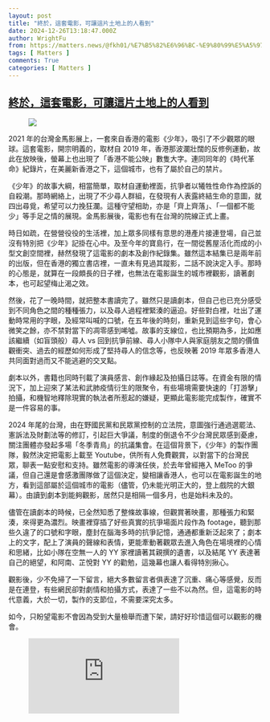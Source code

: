 ```yaml
---
layout: post
title: "終於，這套電影，可讓這片土地上的人看到"
date: 2024-12-26T13:18:47.000Z
author: WrightFu
from: https://matters.news/@fkh01/%E7%B5%82%E6%96%BC-%E9%80%99%E5%A5%97%E9%9B%BB%E5%BD%B1-%E5%8F%AF%E8%AE%93%E9%80%99%E7%89%87%E5%9C%9F%E5%9C%B0%E4%B8%8A%E7%9A%84%E4%BA%BA%E7%9C%8B%E5%88%B0-bafybeicl5eyqpi64sl5in3kjin5rrh5zvdl2acd6kuyjc5etkquwdhvg7q
tags: [ Matters ]
comments: True
categories: [ Matters ]
---
```

<!--1735219127000-->
[終於，這套電影，可讓這片土地上的人看到](https://matters.news/@fkh01/%E7%B5%82%E6%96%BC-%E9%80%99%E5%A5%97%E9%9B%BB%E5%BD%B1-%E5%8F%AF%E8%AE%93%E9%80%99%E7%89%87%E5%9C%9F%E5%9C%B0%E4%B8%8A%E7%9A%84%E4%BA%BA%E7%9C%8B%E5%88%B0-bafybeicl5eyqpi64sl5in3kjin5rrh5zvdl2acd6kuyjc5etkquwdhvg7q)
------

<div>
<figure class="image"><img src="https://imagedelivery.net/kDRCweMmqLnTPNlbum-pYA/prod/embed/4094638b-6df5-47cb-8087-0611b825e9d3.jpeg/public" referrerpolicy="no-referrer"><figcaption></figcaption></figure><p>2021 年的台灣金馬影展上，一套來自香港的電影《少年》，吸引了不少觀眾的眼球。這套電影，開宗明義的，取材自 2019 年，香港那波瀾壯闊的反修例運動，故此在放映後，螢幕上也出現了「香港不能公映」數隻大字。連同同年的《時代革命》紀錄片，在美麗新香港之下，這個城市，也有了屬於自己的禁片。</p><p>《少年》的故事大綱，相當簡單，取材自運動裡面，抗爭者以犧牲性命作為控訴的自殺潮。那時網絡上，出現了不少尋人群組，在發現有人表露終結生命的意圖，就四出尋覓，希望可以力挽狂瀾。這種守望相助，亦是「齊上齊落」、「一個都不能少」等手足之情的展現。金馬影展後，電影也有在台灣的院線正式上畫。</p><p>時日如疏，在營營役役的生活裡，加上眾多同樣有意思的港產片接連登場，自己並沒有特別把《少年》記掛在心中。及至今年的寶島行，在一間從舊屋活化而成的小型文創空間裡，赫然發現了這電影的劇本及創作紀錄集。雖然這本結集已是兩年前的出版，但在香港的獨立書店裡，一直未有見過其蹤影，二話不說決定入手。那時的心態是，就算在一段頗長的日子裡，也無法在電影誕生的城市裡觀影，讀著劇本，也可起望梅止渴之效。</p><p>然後，花了一晚時間，就把整本書讀完了。雖然只是讀劇本，但自己也已充分感受到不同角色之間的種種張力，以及尋人過程裡緊湊的逼迫。好些對白裡，吐出了運動時常用的字眼，及經常叫喊的口號，在五年後的時刻，重新見到這些字句，會心微笑之餘，亦不禁對當下的凋零感到唏噓。故事的支線位，也比預期為多，比如應該繼續（如盲頭般）尋人 vs 回到抗爭前線、尋人小隊中人與家庭朋友之間的價值觀衝突、過去的經歷如何形成了堅持尋人的信念等，也反映著 2019 年眾多香港人共同面對過而又不能逃避的交叉點。</p><p>劇本以外，書籍也同時刊載了演員感言、創作緣起及拍攝日誌等。在資金有限的情況下，加上迎來了某法和武肺疫情衍生的限聚令，有些場境需要快速的「打游擊」拍攝，和機智地釋除現實的執法者所惹起的嫌疑，更顯此電影能完成製作，確實不是一件容易的事。</p><p>2024 年尾的台灣，由在野國民黨和民眾黨控制的立法院，意圖強行通過選罷法、憲訴法及財劃法等的修訂，引起巨大爭議，制度的倒退令不少台灣民眾感到憂慮，關注團體亦發起多場「冬季青鳥」的抗議集會。在這個背景下，《少年》的製作團隊，毅然決定把電影上載至 Youtube，供所有人免費觀賞，以對當下的台灣民眾，聊表一點安慰和支持。雖然電影的導演任俠，於去年曾經捲入 MeToo 的爭議，但自己還是會感激團隊做了這個決定，變相讓香港人，也可以在電影誕生的地方，看到這部屬於這個城市的電影（儘管，仍未能光明正大的，登上戲院的大銀幕）。由讀到劇本到能夠觀影，居然只是相隔一個多月，也是始料未及的。</p><p>儘管在讀劇本的時候，已全然知悉了整條故事線，但觀賞著映畫，那種張力和緊湊，來得更為濃烈。映畫裡穿插了好些真實的抗爭場面片段作為 footage，聽到那些久違了的口號和字眼，塵封在腦海多時的抗爭記憶，通通都重新泛起來了；劇本上的文字，配上了演員的聲線和表情，更能牽動著觀眾去進入角色在場境裡的心情和思緒，比如小隊在空無一人的 YY 家裡讀著其親撰的遺書，以及結尾 YY 表達著自己的絕望，和阿南、芷悅對 YY 的勸勉，這幾幕也讓人看得特別揪心。</p><p>觀影後，少不免掃了一下留言，絕大多數留言者俱表達了沉重、痛心等感覺，反而是在連登，有些網民卻對劇情和拍攝方式，表達了一些不以為然。但，這電影的時代意義，大於一切，製作的支節位，不需要深究太多。</p><p>如今，只盼望電影不會因為受到大量檢舉而遭下架，請好好珍惜這個可以觀影的機會。</p><figure class="embed embed-video" data-provider="youtube"><div class="iframe-container"><iframe src="https://www.youtube.com/embed/2tfKhDfkiQA?rel=0" loading="lazy" allowfullscreen frameborder="0"></iframe></div><figcaption></figcaption></figure><p><br class="smart"></p>
</div>
